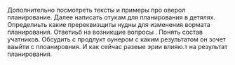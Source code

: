 Дополнительно посмотреть тексты и примеры про оверол планирование. Далее написать отукам для планирования в детялях. 
Определиьть какие пререквизщиты нудны для изменения вормата планирования.
Ответиьб на возникщие вопросы . Понять состав учатников. Обсудить с продлукт оунером с каким результатом он зочет ваыйти с плоанировния. И как сейчас разеые эрии влияю.т на результат планирования. 